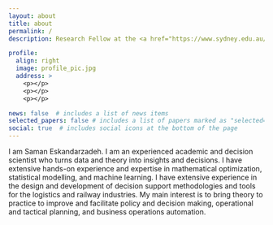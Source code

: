 ```yaml
---
layout: about
title: about
permalink: /
description: Research Fellow at the <a href="https://www.sydney.edu.au/">University of Sydney</a> 

profile:
  align: right
  image: profile_pic.jpg
  address: >
    <p></p>
    <p></p>
    <p></p>

news: false  # includes a list of news items
selected_papers: false # includes a list of papers marked as "selected={true}"
social: true  # includes social icons at the bottom of the page
---
```


I am Saman Eskandarzadeh. I am an experienced academic and decision scientist who 
turns data and theory into insights and decisions. I have extensive hands-on experience and expertise in mathematical optimization, statistical modelling, 
and machine learning. I have extensive experience in the design and development of decision support methodologies and tools for the logistics and railway industries. 
My main interest is to bring theory to practice to improve and facilitate policy and decision making, operational and tactical planning, and business operations automation. 


